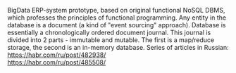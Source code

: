 BigData ERP-system prototype, based on original functional NoSQL DBMS, which professes the principles of functional programming. Any entity in the database is a document (a kind of "event sourcing" approach). Database is essentially a chronologically ordered document journal. This journal is divided into 2 parts - immutable and mutable. The first is a map/reduce storage, the second is an in-memory database. Series of articles in Russian:<br>
https://habr.com/ru/post/482938/<br>
https://habr.com/ru/post/485508/
